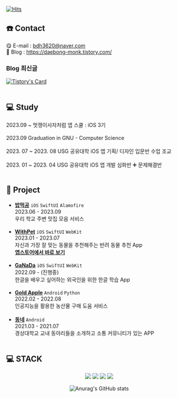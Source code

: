 [![Hits](https://hits.seeyoufarm.com/api/count/incr/badge.svg?url=https%3A%2F%2Fgithub.com%2Fbdh3620%2Fhit-counter&count_bg=%23FFD900&title_bg=%23B82525&icon=&icon_color=%23E7E7E7&title=hits&edge_flat=false)](https://hits.seeyoufarm.com)

## ☎️ Contact

😋 E-mail : bdh3620@naver.com
<br>
🤩 Blog : https://daebong-monk.tistory.com/
<br>
### Blog 최신글
[![Tistory's Card](https://github-readme-tistory-card.vercel.app/api?name=daebong-monk&postId=&theme=default)](https://daebong-monk.tistory.com/)
<br>
<br>
## 💻 Study

2023.09 ~ 멋쟁이사자처럼 앱 스쿨 : iOS 3기 
<br>
<br>
2023.09 Graduation in GNU - Computer Science 
<br>
<br>
2023. 07 ~ 2023. 08 USG 공유대학 iOS 앱 기획/ 디자인 입문반 수업 조교
<br>
<br>
2023. 01 ~ 2023. 04 USG 공유대학 iOS 앱 개발 심화반 ➕ 문제해결반
</br>
</br>

## 📲 Project
- [**밥먹공**](https://github.com/DevLarva/Demo-Day)  `iOS` `SwiftUI` `Alamofire` </br>
2023.06 - 2023.09  </br>
우리 학교 주변 맛집 모음 서비스  </br></br>
- [**WithPet**](https://github.com/ProjectInTheClass/FitPet)  `iOS` `SwiftUI` `WebKit` </br>
2023.01 - 2023.07  </br>
자신과 가장 잘 맞는 동물을 추천해주는 반려 동물 추천 App  </br>
[**앱스토어에서 바로 보기**](https://apps.apple.com/kr/app/위드펫-withpet/id6450793840)  </br></br>
- [**GaNaDa**](https://github.com/DevLarva/GaNaDa)  `iOS` `SwiftUI` `WebKit` </br>
2022.09 - (진행중)  </br>
한글을 배우고 싶어하는 외국인을 위한 한글 학습 App  </br></br>
- [**Gold Apple**](https://github.com/GNU-CS22-Golden-Apple)  `Android` `Python` </br>
2022.02 - 2022.08  </br>
인공지능을 활용한 농산물 구매 도움 서비스  </br></br>
- [**동네**](https://github.com/SWP-DongNae)  `Android` </br>
2021.03 - 2021.07  </br>
경상대학교 교내 동아리들을 소개하고 소통 커뮤니티가 있는 APP </br></br>

## 💻 STACK
</div>
  <div align=center> 
<img src="https://img.shields.io/badge/Swift-F05138?style=for-the-badge&logo=Swift&logoColor=white">
<img src="https://img.shields.io/badge/Xcode-47EFB?style=for-the-badge&logo=xcode&logoColor=white">
<img src="https://img.shields.io/badge/ios-000000?style=for-the-badge&logo=ios&logoColor=white">
<img src="https://img.shields.io/badge/Notion-000000?style=for-the-badge&logo=Notion&logoColor=white">

![Anurag's GitHub stats](https://github-readme-stats.vercel.app/api?username=DevLarva&show_icons=true&theme=shades-of-purple)

</div>
